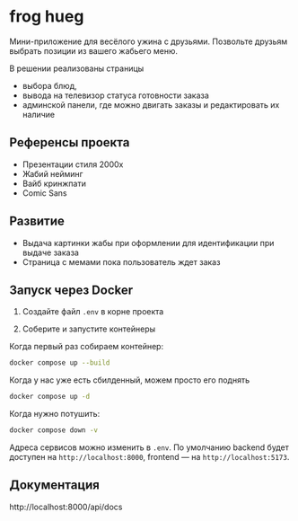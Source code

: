 # frog hueg

Мини-приложение для весёлого ужина с друзьями.
Позвольте друзьям выбрать позиции из вашего жабьего меню.

В решении реализованы страницы
- выбора блюд,
- вывода на телевизор статуса готовности заказа
- админской панели, где можно двигать заказы и редактировать их наличие

## Референсы проекта
- Презентации стиля 2000х
- Жабий нейминг
- Вайб кринжпати
- Comic Sans

## Развитие
- Выдача картинки жабы при оформлении для идентификации при выдаче заказа
- Страница с мемами пока пользователь ждет заказ

## Запуск через Docker

1. Создайте файл `.env` в корне проекта


2. Соберите и запустите контейнеры


Когда первый раз собираем контейнер:
```bash
docker compose up --build
```
Когда у нас уже есть сбилденный, можем просто его поднять
```bash
docker compose up -d
```
Когда нужно потушить:
```bash
docker compose down -v
```

Адреса сервисов можно изменить в `.env`.
По умолчанию backend будет доступен на `http://localhost:8000`, frontend — на `http://localhost:5173`.

## Документация

http://localhost:8000/api/docs


